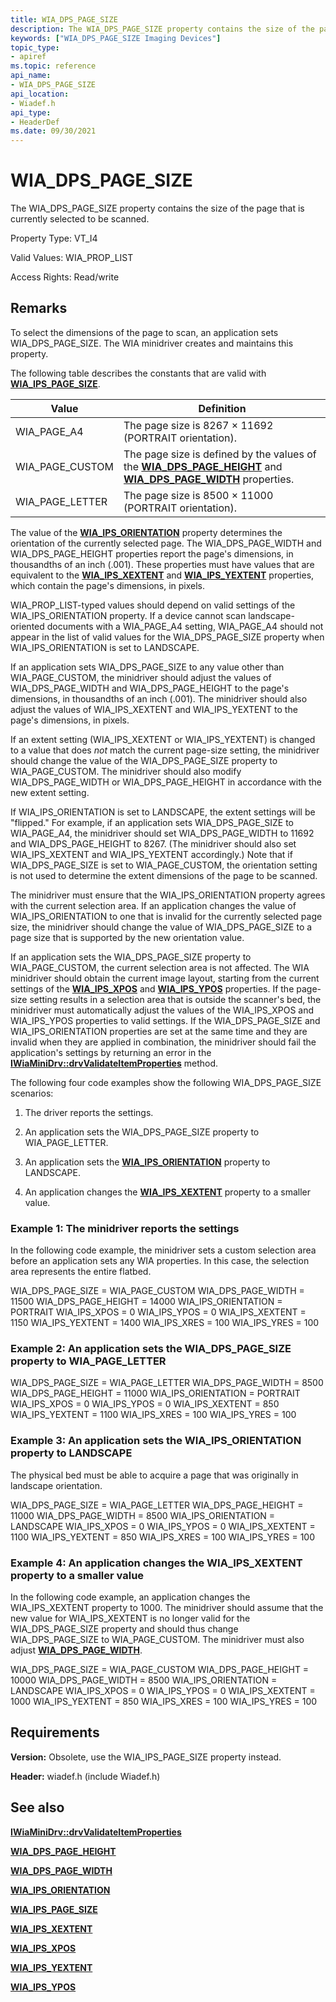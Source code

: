 ```yaml
---
title: WIA_DPS_PAGE_SIZE
description: The WIA_DPS_PAGE_SIZE property contains the size of the page that is currently selected to be scanned.
keywords: ["WIA_DPS_PAGE_SIZE Imaging Devices"]
topic_type:
- apiref
ms.topic: reference
api_name:
- WIA_DPS_PAGE_SIZE
api_location:
- Wiadef.h
api_type:
- HeaderDef
ms.date: 09/30/2021
---
```


# WIA_DPS_PAGE_SIZE

The WIA_DPS_PAGE_SIZE property contains the size of the page that is currently selected to be scanned.

Property Type: VT_I4

Valid Values: WIA_PROP_LIST

Access Rights: Read/write

## Remarks

To select the dimensions of the page to scan, an application sets WIA_DPS_PAGE_SIZE. The WIA minidriver creates and maintains this property.

The following table describes the constants that are valid with [**WIA_IPS_PAGE_SIZE**](wia-ips-page-size.md).

| Value | Definition |
|--|--|
| WIA_PAGE_A4 | The page size is 8267 × 11692 (PORTRAIT orientation). |
| WIA_PAGE_CUSTOM | The page size is defined by the values of the [**WIA_DPS_PAGE_HEIGHT**](wia-dps-page-height.md) and [**WIA_DPS_PAGE_WIDTH**](wia-dps-page-width.md) properties. |
| WIA_PAGE_LETTER | The page size is 8500 × 11000 (PORTRAIT orientation). |

The value of the [**WIA_IPS_ORIENTATION**](wia-ips-orientation.md) property determines the orientation of the currently selected page. The WIA_DPS_PAGE_WIDTH and WIA_DPS_PAGE_HEIGHT properties report the page's dimensions, in thousandths of an inch (.001). These properties must have values that are equivalent to the [**WIA_IPS_XEXTENT**](wia-ips-xextent.md) and [**WIA_IPS_YEXTENT**](wia-ips-yextent.md) properties, which contain the page's dimensions, in pixels.

WIA_PROP_LIST-typed values should depend on valid settings of the WIA_IPS_ORIENTATION property. If a device cannot scan landscape-oriented documents with a WIA_PAGE_A4 setting, WIA_PAGE_A4 should not appear in the list of valid values for the WIA_DPS_PAGE_SIZE property when WIA_IPS_ORIENTATION is set to LANDSCAPE.

If an application sets WIA_DPS_PAGE_SIZE to any value other than WIA_PAGE_CUSTOM, the minidriver should adjust the values of WIA_DPS_PAGE_WIDTH and WIA_DPS_PAGE_HEIGHT to the page's dimensions, in thousandths of an inch (.001). The minidriver should also adjust the values of WIA_IPS_XEXTENT and WIA_IPS_YEXTENT to the page's dimensions, in pixels.

If an extent setting (WIA_IPS_XEXTENT or WIA_IPS_YEXTENT) is changed to a value that does *not* match the current page-size setting, the minidriver should change the value of the WIA_DPS_PAGE_SIZE property to WIA_PAGE_CUSTOM. The minidriver should also modify WIA_DPS_PAGE_WIDTH or WIA_DPS_PAGE_HEIGHT in accordance with the new extent setting.

If WIA_IPS_ORIENTATION is set to LANDSCAPE, the extent settings will be "flipped." For example, if an application sets WIA_DPS_PAGE_SIZE to WIA_PAGE_A4, the minidriver should set WIA_DPS_PAGE_WIDTH to 11692 and WIA_DPS_PAGE_HEIGHT to 8267. (The minidriver should also set WIA_IPS_XEXTENT and WIA_IPS_YEXTENT accordingly.) Note that if WIA_DPS_PAGE_SIZE is set to WIA_PAGE_CUSTOM, the orientation setting is not used to determine the extent dimensions of the page to be scanned.

The minidriver must ensure that the WIA_IPS_ORIENTATION property agrees with the current selection area. If an application changes the value of WIA_IPS_ORIENTATION to one that is invalid for the currently selected page size, the minidriver should change the value of WIA_DPS_PAGE_SIZE to a page size that is supported by the new orientation value.

If an application sets the WIA_DPS_PAGE_SIZE property to WIA_PAGE_CUSTOM, the current selection area is not affected. The WIA minidriver should obtain the current image layout, starting from the current settings of the [**WIA_IPS_XPOS**](wia-ips-xpos.md) and [**WIA_IPS_YPOS**](wia-ips-ypos.md) properties. If the page-size setting results in a selection area that is outside the scanner's bed, the minidriver must automatically adjust the values of the WIA_IPS_XPOS and WIA_IPS_YPOS properties to valid settings. If the WIA_DPS_PAGE_SIZE and WIA_IPS_ORIENTATION properties are set at the same time and they are invalid when they are applied in combination, the minidriver should fail the application's settings by returning an error in the [**IWiaMiniDrv::drvValidateItemProperties**](/windows-hardware/drivers/ddi/wiamindr_lh/nf-wiamindr_lh-iwiaminidrv-drvvalidateitemproperties) method.

The following four code examples show the following WIA_DPS_PAGE_SIZE scenarios:

1. The driver reports the settings.

1. An application sets the WIA_DPS_PAGE_SIZE property to WIA_PAGE_LETTER.

1. An application sets the [**WIA_IPS_ORIENTATION**](wia-ips-orientation.md) property to LANDSCAPE.

1. An application changes the [**WIA_IPS_XEXTENT**](wia-ips-xextent.md) property to a smaller value.

### Example 1: The minidriver reports the settings

In the following code example, the minidriver sets a custom selection area before an application sets any WIA properties. In this case, the selection area represents the entire flatbed.

WIA_DPS_PAGE_SIZE = WIA_PAGE_CUSTOM
WIA_DPS_PAGE_WIDTH = 11500
WIA_DPS_PAGE_HEIGHT = 14000
WIA_IPS_ORIENTATION  = PORTRAIT
WIA_IPS_XPOS = 0
WIA_IPS_YPOS = 0
WIA_IPS_XEXTENT = 1150
WIA_IPS_YEXTENT = 1400
WIA_IPS_XRES = 100
WIA_IPS_YRES = 100

### Example 2: An application sets the WIA_DPS_PAGE_SIZE property to WIA_PAGE_LETTER

WIA_DPS_PAGE_SIZE = WIA_PAGE_LETTER
WIA_DPS_PAGE_WIDTH = 8500
WIA_DPS_PAGE_HEIGHT = 11000
WIA_IPS_ORIENTATION  = PORTRAIT
WIA_IPS_XPOS = 0
WIA_IPS_YPOS = 0
WIA_IPS_XEXTENT = 850
WIA_IPS_YEXTENT = 1100
WIA_IPS_XRES = 100
WIA_IPS_YRES = 100

### Example 3: An application sets the WIA_IPS_ORIENTATION property to LANDSCAPE

The physical bed must be able to acquire a page that was originally in landscape orientation.

WIA_DPS_PAGE_SIZE = WIA_PAGE_LETTER
WIA_DPS_PAGE_HEIGHT = 11000
WIA_DPS_PAGE_WIDTH = 8500
WIA_IPS_ORIENTATION  = LANDSCAPE
WIA_IPS_XPOS = 0
WIA_IPS_YPOS = 0
WIA_IPS_XEXTENT = 1100
WIA_IPS_YEXTENT = 850
WIA_IPS_XRES = 100
WIA_IPS_YRES = 100

### Example 4: An application changes the WIA_IPS_XEXTENT property to a smaller value

In the following code example, an application changes the WIA_IPS_XEXTENT property to 1000. The minidriver should assume that the new value for WIA_IPS_XEXTENT is no longer valid for the WIA_DPS_PAGE_SIZE property and should thus change WIA_DPS_PAGE_SIZE to WIA_PAGE_CUSTOM. The minidriver must also adjust [**WIA_DPS_PAGE_WIDTH**](wia-dps-page-width.md).

WIA_DPS_PAGE_SIZE = WIA_PAGE_CUSTOM
WIA_DPS_PAGE_HEIGHT = 10000
WIA_DPS_PAGE_WIDTH = 8500
WIA_IPS_ORIENTATION  = LANDSCAPE
WIA_IPS_XPOS = 0
WIA_IPS_YPOS = 0
WIA_IPS_XEXTENT = 1000
WIA_IPS_YEXTENT = 850
WIA_IPS_XRES = 100
WIA_IPS_YRES = 100

## Requirements

**Version:** Obsolete, use the WIA_IPS_PAGE_SIZE property instead.

**Header:** wiadef.h (include Wiadef.h)

## See also

[**IWiaMiniDrv::drvValidateItemProperties**](/windows-hardware/drivers/ddi/wiamindr_lh/nf-wiamindr_lh-iwiaminidrv-drvvalidateitemproperties)

[**WIA_DPS_PAGE_HEIGHT**](wia-dps-page-height.md)

[**WIA_DPS_PAGE_WIDTH**](wia-dps-page-width.md)

[**WIA_IPS_ORIENTATION**](wia-ips-orientation.md)

[**WIA_IPS_PAGE_SIZE**](wia-ips-page-size.md)

[**WIA_IPS_XEXTENT**](wia-ips-xextent.md)

[**WIA_IPS_XPOS**](wia-ips-xpos.md)

[**WIA_IPS_YEXTENT**](wia-ips-yextent.md)

[**WIA_IPS_YPOS**](wia-ips-ypos.md)
